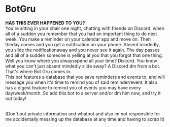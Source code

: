 # BotGru
**HAS THIS EVER HAPPENED TO YOU?**
</br>     You're sitting in your chair one night, chatting with friends on Discord, when all of a sudden you remember that you had an important thing to do next week. You make a reminder on your calendar app and move on. Then theday comes and you get a notification on your phone. Absent mindedly, you slide the notificationaway and you never see it again. The day passes and all of a sudden someone is yelling at you that you forgot that one thing. Well you know where you alwaysspend all your time? Discord. You know what you can't just absent mindedly slide away? A Discord dm from a bot. That's where Bot Gru comes in. 
</br>     This bot features a database that you save reminders and events to, and will message you when it's time to remind you of said reminder/event. It also has a digest feature to remind you of events you may have every day/week/month. So add this bot to a server and/or dm him now, and try it out today!

</br>(Don't put private information and whatnot and also im not responsible for me accidentally messing up the database at any time and having to scrap it)
